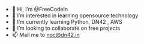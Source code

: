 - 👋 Hi, I’m @FreeCodeIn
- 👀 I’m interested in learning opensource technology
- 🌱 I’m currently learning Python, DN42 , AWS
- 💞️ I’m looking to collaborate on free projects
- 📫 Mail me to noc@dn42.in 


